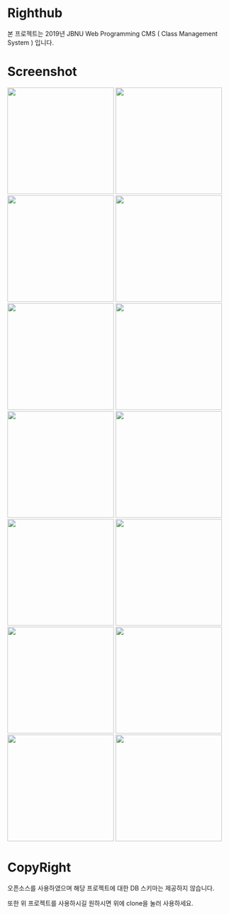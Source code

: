 # Righthub

본 프로젝트는 2019년 JBNU Web Programming CMS ( Class Management System ) 입니다.

# Screenshot

<div>
  <img width="240" src="https://github.com/Djunnni/Righthub/blob/master/img/Righthub1.png">
  <img width="240" src="https://github.com/Djunnni/Righthub/blob/master/img/Righthub2.png">
  <img width="240" src="https://github.com/Djunnni/Righthub/blob/master/img/Righthub3.png">
  <img width="240" src="https://github.com/Djunnni/Righthub/blob/master/img/Righthub5.png">
  <img width="240" src="https://github.com/Djunnni/Righthub/blob/master/img/Righthub6.png">
  <img width="240" src="https://github.com/Djunnni/Righthub/blob/master/img/Righthub7.png">
  <img width="240" src="https://github.com/Djunnni/Righthub/blob/master/img/Righthub8.png">
  <img width="240" src="https://github.com/Djunnni/Righthub/blob/master/img/Righthub9.png">
  <img width="240" src="https://github.com/Djunnni/Righthub/blob/master/img/Righthub10.png">
  <img width="240" src="https://github.com/Djunnni/Righthub/blob/master/img/Righthub12.png">
  <img width="240" src="https://github.com/Djunnni/Righthub/blob/master/img/Righthub13.png">
  <img width="240" src="https://github.com/Djunnni/Righthub/blob/master/img/Righthub14.png">
  <img width="240" src="https://github.com/Djunnni/Righthub/blob/master/img/Righthub15.png">
  <img width="240" src="https://github.com/Djunnni/Righthub/blob/master/img/Righthub17.png">
  </div>
  
# CopyRight
  
   오픈소스를 사용하였으며 해당 프로젝트에 대한 DB 스키마는 제공하지 않습니다.
   
   또한 위 프로젝트를 사용하시길 원하시면 위에 clone을 눌러 사용하세요. 
   
